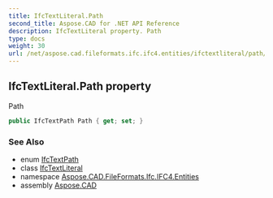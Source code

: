 ```yaml
---
title: IfcTextLiteral.Path
second_title: Aspose.CAD for .NET API Reference
description: IfcTextLiteral property. Path
type: docs
weight: 30
url: /net/aspose.cad.fileformats.ifc.ifc4.entities/ifctextliteral/path/
---
```

## IfcTextLiteral.Path property

Path

```csharp
public IfcTextPath Path { get; set; }
```

### See Also

* enum [IfcTextPath](../../../aspose.cad.fileformats.ifc.ifc4.types/ifctextpath/)
* class [IfcTextLiteral](../)
* namespace [Aspose.CAD.FileFormats.Ifc.IFC4.Entities](../../ifctextliteral/)
* assembly [Aspose.CAD](../../../)


